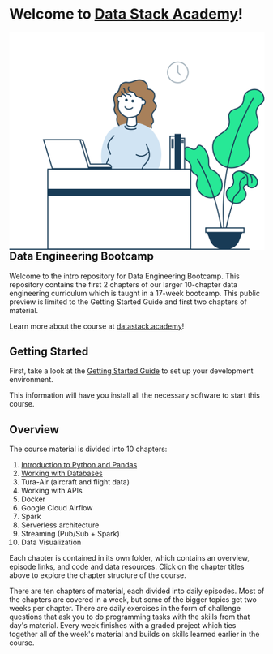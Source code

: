 # Welcome to [Data Stack Academy](https://www.datastack.academy/)!
<img align="right"
    src="imgs/home-hero.svg" 
    alt="a picture of a person with long brown hair sitting behind a desk with a laptop next to a green plant."
    >

## Data Engineering Bootcamp

Welcome to the intro repository for Data Engineering Bootcamp. This repository contains the first 2 chapters of our larger 10-chapter data engineering curriculum which is taught in a 17-week bootcamp. This public preview is limited to the Getting Started Guide and first two chapters of material.

Learn more about the course at [datastack.academy](https://www.datastack.academy/)!


## Getting Started

First, take a look at the [Getting Started Guide](/getting-started/)  to set up your development environment.

This information will have you install all the necessary software to start this course.



## Overview

The course material is divided into 10 chapters:
1. [Introduction to Python and Pandas](deb/ch1/)
1. [Working with Databases](deb/ch2/)
1. Tura-Air (aircraft and flight data)
1. Working with APIs
1. Docker
1. Google Cloud Airflow
1. Spark
1. Serverless architecture
1. Streaming (Pub/Sub + Spark)
1. Data Visualization

Each chapter is contained in its own folder, which contains an overview, episode links, and code and data resources. Click on the chapter titles above to explore the chapter structure of the course. 

There are ten chapters of material, each divided into daily episodes. Most of the chapters are covered in a week, but some of the bigger topics get two weeks per chapter. There are daily exercises in the form of challenge questions that ask you to do programming tasks with the skills from that day's material. Every week finishes with a graded project which ties together all of the week's material and builds on skills learned earlier in the course.
